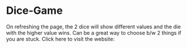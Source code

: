 # Dice-Game
On refreshing the page, the 2 dice will show different values and the die with the higher value wins. Can be a great way to choose b/w 2 things if you are stuck. Click here to visit the website: 
